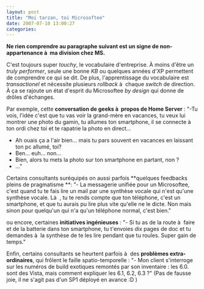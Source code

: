 ```yaml
---
layout: post
title: "Moi tarzan, toi Microsoftee"
date: 2007-07-10 13:00:27
categories:
---
```


**Ne rien comprendre au paragraphe suivant est un signe de non-appartenance à  ma division chez MS.**

C'est toujours super _touchy_, le vocabulaire d'entreprise. À moins d'être un _truly performer_, seule une bonne _KB_ ou quelques années d'XP permettent de comprendre ce qui se dit. De plus, l'apprentissage du vocabulaire est _transactionel_ et nécessite plusieurs _rollback_ à  chaque _switch_ de direction. À ça se rajoute un état d'esprit du Microsoftee _by design_ qui donne de drôles d'échanges.

Par exemple, cette **conversation de geeks à  propos de Home Server**&nbsp;:
"-Tu vois, l'idée c'est que tu vas voir la grand-mère en vacances, tu veux lui montrer une photo du gamin, tu allumes ton smartphone, il se connecte à  ton ordi chez toi et te rapatrie la photo en direct…
- Ah ouais ça a l'air bien… mais tu pars souvent en vacances en laissant ton pc allumé, toi?
- Ben… euh… non…
- Bien, alors tu mets la photo sur ton smartphone en partant, non&nbsp;?
- …"

Certains consultants suréquipés on aussi parfois **quelques feedbacks pleins de pragmatisme **:
"- La messagerie unifiée pour un Microsoftee, c'est quand tu te fais lire un mail par une synthèse vocale qui n'est qu'une synthèse vocale. Là  , tu te rends compte que ton téléphone, c'est un smartphone, et que tu aurais pu lire plus vite qu'elle ne le dicte. Non mais sinon pour quelqu'un qui n'a qu'un téléphone normal, c'est bien."

ou encore, certaines **initiatives ingénieuses**&nbsp;:
"- Si tu as de la route à  faire et de la batterie dans ton smartphone, tu t'envoies dix pages de doc et tu demandes à  la synthèse de te les lire pendant que tu roules. Super gain de temps."

Enfin, certains consultants se heurtent parfois à  des **problèmes extra-ordinaires**, qui frôlent le faille spatio-temporelle&nbsp;:
"- Mon client s'interroge sur les numéros de build exotiques remontés par son inventaire&nbsp;: les 6.0\. sont des Vista, mais comment expliquer les 6.1, 6.2, 6.3&nbsp;?"
(Pas de fausse joie, il ne s'agit pas d'un SP1 déployé en avance&nbsp;:D )